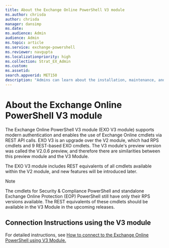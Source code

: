 ```yaml
---
title: About the Exchange Online PowerShell V3 module
ms.author: chrisda
author: chrisda
manager: dansimp
ms.date:
ms.audience: Admin
audience: Admin
ms.topic: article
ms.service: exchange-powershell
ms.reviewer: navgupta
ms.localizationpriority: high
ms.collection: Strat_EX_Admin
ms.custom:
ms.assetid:
search.appverid: MET150
description: "Admins can learn about the installation, maintenance, and design of the Exchange Online PowerShell V3 module that they use to connect to all Exchange-related PowerShell environments in Microsoft 365."
---
```


# About the Exchange Online PowerShell V3 module

The Exchange Online PowerShell V3 module (EXO V3 module) supports modern authentication and enables the use of Exchange Online cmdlets via REST API calls. EXO V3 is an upgrade over the V2 module, which had RPS cmdlets and 9 REST-based EXO cmdlets. The V3 module's preview version was called the V2.0.6 preview, and therefore there are similarities between this preview module and the V3 Module.

The EXO V3 module includes REST equivalents of all cmdlets available within the V2 module, and new features will be introduced later.

> [!NOTE]
> The cmdlets for Security & Compliance PowerShell and standalone Exchange Online Protection (EOP) PowerShell still have only their RPS versions available. The REST equivalents of these cmdlets should be available in the V3 Module in the upcoming releases.

## Connection Instructions using the V3 module

For detailed instructions, see [How to connect to the Exchange Online PowerShell using V3 Module.](faqs-exo-v3.md#how-to-connect-to-the-exchange-online-powershell-using-v3-module)